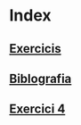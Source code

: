 # Index
## [Exercicis](./T2-Refracció-I-Proves.md)
## [Biblografia](./bibliografia.md)
## [Exercici 4](T2-Refracci--I-Proves-LaiaCastillo/ExerciciCuatreRefracciodef)
